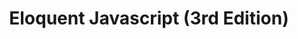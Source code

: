 ---
layout: resource
title: Eloquent Javascript (3rd Edition)
creator: Marijn Haverbeke
link: https://eloquentjavascript.net/
tags: [do, javascript]
levels: [beginner, intermediate]
languages: [English, فارسی, български, português, русский язык]
description: This is the best Javascript book and a good book for code concepts, too. Free online and as PDF. Has translations into several languages. Go forth!
contributor: Sarah Ciston
---